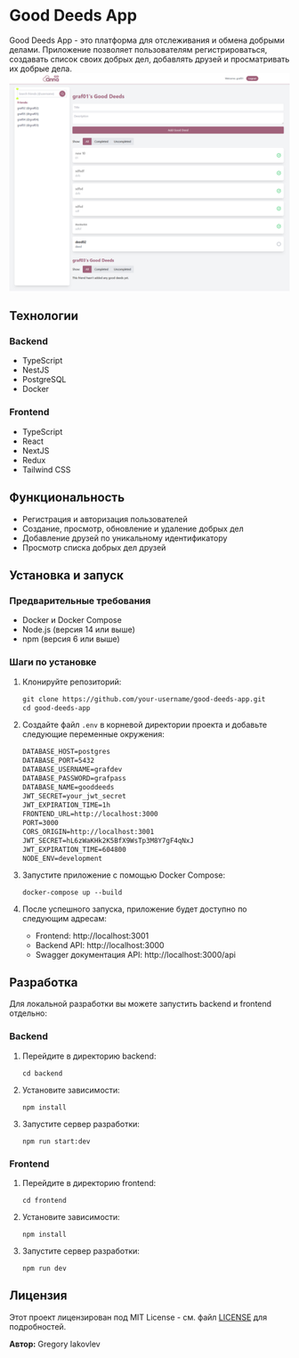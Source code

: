 



# Good Deeds App

Good Deeds App - это платформа для отслеживания и обмена добрыми делами. Приложение позволяет пользователям регистрироваться, создавать список своих добрых дел, добавлять друзей и просматривать их добрые дела.
<img src="https://github.com/GrafDev/ezrababait/blob/master/screen.png" alt="ezrababait good-deeds">
## Технологии

### Backend
- TypeScript
- NestJS
- PostgreSQL
- Docker

### Frontend
- TypeScript
- React
- NextJS
- Redux
- Tailwind CSS

## Функциональность

- Регистрация и авторизация пользователей
- Создание, просмотр, обновление и удаление добрых дел
- Добавление друзей по уникальному идентификатору
- Просмотр списка добрых дел друзей

## Установка и запуск

### Предварительные требования

- Docker и Docker Compose
- Node.js (версия 14 или выше)
- npm (версия 6 или выше)

### Шаги по установке

1. Клонируйте репозиторий:
   ```
   git clone https://github.com/your-username/good-deeds-app.git
   cd good-deeds-app
   ```

2. Создайте файл `.env` в корневой директории проекта и добавьте следующие переменные окружения:
   ```
   DATABASE_HOST=postgres
   DATABASE_PORT=5432
   DATABASE_USERNAME=grafdev
   DATABASE_PASSWORD=grafpass
   DATABASE_NAME=gooddeeds
   JWT_SECRET=your_jwt_secret
   JWT_EXPIRATION_TIME=1h
   FRONTEND_URL=http://localhost:3000
   PORT=3000
   CORS_ORIGIN=http://localhost:3001
   JWT_SECRET=hL6zWaKHk2K5BfX9WsTp3M8Y7gF4qNxJ
   JWT_EXPIRATION_TIME=604800
   NODE_ENV=development
   ```

3. Запустите приложение с помощью Docker Compose:
   ```
   docker-compose up --build
   ```

4. После успешного запуска, приложение будет доступно по следующим адресам:
   - Frontend: http://localhost:3001
   - Backend API: http://localhost:3000
   - Swagger документация API: http://localhost:3000/api

## Разработка

Для локальной разработки вы можете запустить backend и frontend отдельно:

### Backend

1. Перейдите в директорию backend:
   ```
   cd backend
   ```

2. Установите зависимости:
   ```
   npm install
   ```

3. Запустите сервер разработки:
   ```
   npm run start:dev
   ```

### Frontend

1. Перейдите в директорию frontend:
   ```
   cd frontend
   ```

2. Установите зависимости:
   ```
   npm install
   ```

3. Запустите сервер разработки:
   ```
   npm run dev
   ```

## Лицензия

Этот проект лицензирован под MIT License - см. файл [LICENSE](LICENSE) для подробностей.


**Автор:** Gregory Iakovlev
